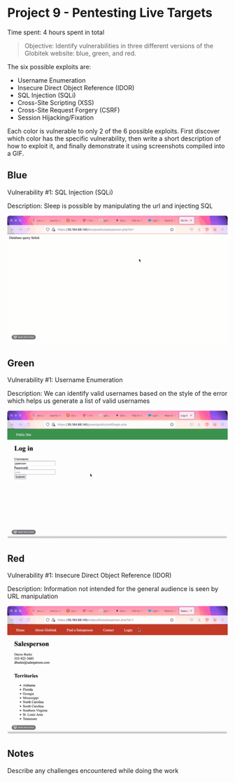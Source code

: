 # Project 9 - Pentesting Live Targets

Time spent: 4 hours spent in total

> Objective: Identify vulnerabilities in three different versions of the Globitek website: blue, green, and red.

The six possible exploits are:

* Username Enumeration
* Insecure Direct Object Reference (IDOR)
* SQL Injection (SQLi)
* Cross-Site Scripting (XSS)
* Cross-Site Request Forgery (CSRF)
* Session Hijacking/Fixation

Each color is vulnerable to only 2 of the 6 possible exploits. First discover which color has the specific vulnerability, then write a short description of how to exploit it, and finally demonstrate it using screenshots compiled into a GIF.

## Blue

Vulnerability #1: SQL Injection (SQLi)

Description:
Sleep is possible by manipulating the url and injecting SQL

<img src="blue-vuln1.gif">


## Green

Vulnerability #1: Username Enumeration

Description:
We can identify valid usernames based on the style of the error which helps us generate a list of valid usernames

<img src="green-vuln1.gif">


## Red

Vulnerability #1: Insecure Direct Object Reference (IDOR)

Description:
Information not intended for the general audience is seen by URL manipulation

<img src="red-vuln1.gif">


## Notes

Describe any challenges encountered while doing the work
